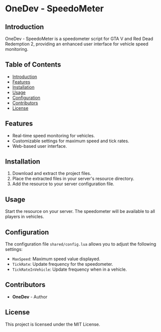 # OneDev - SpeedoMeter

## Introduction
OneDev - SpeedoMeter is a speedometer script for GTA V and Red Dead Redemption 2, providing an enhanced user interface for vehicle speed monitoring.

## Table of Contents
- [Introduction](#introduction)
- [Features](#features)
- [Installation](#installation)
- [Usage](#usage)
- [Configuration](#configuration)
- [Contributors](#contributors)
- [License](#license)

## Features
- Real-time speed monitoring for vehicles.
- Customizable settings for maximum speed and tick rates.
- Web-based user interface.

## Installation
1. Download and extract the project files.
2. Place the extracted files in your server's resource directory.
3. Add the resource to your server configuration file.

## Usage
Start the resource on your server. The speedometer will be available to all players in vehicles.

## Configuration
The configuration file `shared/config.lua` allows you to adjust the following settings:
- `MaxSpeed`: Maximum speed value displayed.
- `TickRate`: Update frequency for the speedometer.
- `TickRateInVehicle`: Update frequency when in a vehicle.



## Contributors
- **OneDev** - Author

## License
This project is licensed under the MIT License.
